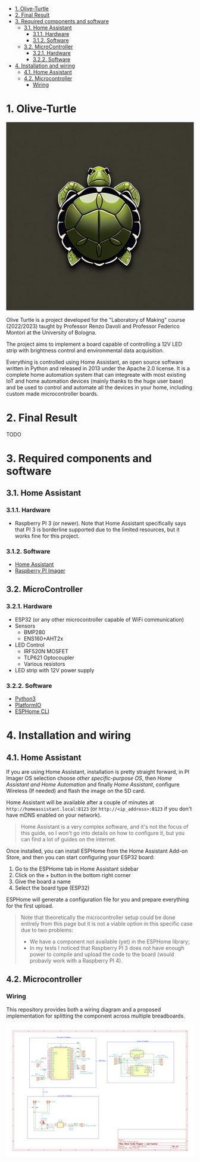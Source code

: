 - [1. Olive-Turtle](#1-olive-turtle)
- [2. Final Result](#2-final-result)
- [3. Required components and software](#3-required-components-and-software)
	- [3.1. Home Assistant](#31-home-assistant)
		- [3.1.1. Hardware](#311-hardware)
		- [3.1.2. Software](#312-software)
	- [3.2. MicroController](#32-microcontroller)
		- [3.2.1. Hardware](#321-hardware)
		- [3.2.2. Software](#322-software)
- [4. Installation and wiring](#4-installation-and-wiring)
	- [4.1. Home Assistant](#41-home-assistant)
	- [4.2. Microcontroller](#42-microcontroller)
		- [Wiring](#wiring)

# 1. Olive-Turtle

![Olive Turtle Logo](images/logo/olive-turtle_logo.png "An olive (color) Turtle as a logo, no background, realistic")

Olive Turtle is a project developed for the "Laboratory of Making" course (2022/2023) taught by Professor Renzo Davoli and Professor Federico Montori at the University of Bologna.

The project aims to implement a board capable of controlling a 12V LED strip with brightness control and environmental data acquisition.

Everything is controlled using Home Assistant, an open source software written in Python and released in 2013 under the Apache 2.0 license. It is a complete home automation system that can integreate with most existing IoT and home automation devices (mainly thanks to the huge user base) and be used to control and automate all the devices in your home, including custom made microcontroller boards.

# 2. Final Result
TODO

# 3. Required components and software

## 3.1. Home Assistant
### 3.1.1. Hardware
- Raspberry PI 3 (or newer). Note that Home Assistant specifically says that PI 3 is borderline supported due to the limited resources, but it works fine for this project.
### 3.1.2. Software
- [Home Assistant](https://www.home-assistant.io/installation/)
- [Raspberry PI Imager](https://www.raspberrypi.org/software/)

## 3.2. MicroController
### 3.2.1. Hardware
- ESP32 (or any other microcontroller capable of WiFi communication)
- Sensors
  - BMP280
  - ENS160+AHT2x
- LED Control
  - IRF520N MOSFET
  - TLP621 Optocoupler
  - Various resistors
- LED strip with 12V power supply
### 3.2.2. Software
- [Python3](https://www.python.org/downloads/)
- [PlatformIO](https://platformio.org/platformio-ide)
- [ESPHome CLI](https://esphome.io/guides/getting_started_command_line.html)

# 4. Installation and wiring
## 4.1. Home Assistant
If you are using Home Assistant, installation is pretty straight forward, in PI Imager OS selection choose _other specific-purpose OS_, then _Home Assistant and Home Automation_ and finally _Home Assistant_, configure Wireless (If needed) and flash the image on the SD card.

Home Assistant will be available after a couple of minutes at `http://homeassistant.local:8123` (or `http://<ip_address>:8123` if you don't have mDNS enabled on your network).

> Home Assistant is a very complex software, and it's not the focus of this guide, so I won't go into details on how to configure it, but you can find a lot of guides on the internet.

Once installed, you can install ESPHome from the Home Assistant Add-on Store, and then you can start configuring your ESP32 board:
1. Go to the ESPHome tab in Home Assistant sidebar
2. Click on the + button in the bottom right corner
3. Give the board a name
4. Select the board type (ESP32)

ESPHome will generate a configuration file for you and prepare everything for the first upload.

> Note that theoretically the microcontroller setup could be done entirely from this page but it is not a viable option in this specific case due to two problems:
> - We have a component not available (yet) in the ESPHome library;
> - In my tests I noticed that Raspberry PI 3 does not have enough power to compile and upload the code to the board (would probavly work with a Raspberry PI 4).


## 4.2. Microcontroller

### Wiring
This repository provides both a wiring diagram and a proposed implementation for splitting the component across multiple breadboards.

![Wiring Diagram](images/Olive-Turtle.svg)